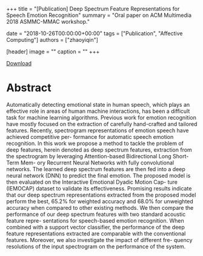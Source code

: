 +++
title = "[Publication] Deep Spectrum Feature Representations for Speech Emotion Recognition"
summary = "Oral paper on ACM Multimedia 2018 ASMMC-MMAC workshop."

date = "2018-10-26T00:00:00+00:00"
tags = ["Publication", "Affective Computing"]
authors = ["zhaoyiqin"]

[header]
image = ""
caption = ""
+++

[Download](https://dl.acm.org/citation.cfm?doid=3267935.3267948)

# Abstract
Automatically detecting emotional state in human speech, which plays an effective role in areas of human machine interactions, has been a difficult task for machine learning algorithms. Previous work for emotion recognition have mostly focused on the extraction of carefully hand-crafted and tailored features. Recently, spectrogram representations of emotion speech have achieved competitive per- formance for automatic speech emotion recognition. In this work we propose a method to tackle the problem of deep features, herein denoted as deep spectrum features, extraction from the spectrogram by leveraging Attention-based Bidirectional Long Short-Term Mem- ory Recurrent Neural Networks with fully convolutional networks. The learned deep spectrum features are then fed into a deep neural network (DNN) to predict the final emotion. The proposed model is then evaluated on the Interactive Emotional Dyadic Motion Cap- ture (IEMOCAP) dataset to validate its effectiveness. Promising results indicate that our deep spectrum representations extracted from the proposed model perform the best, 65.2% for weighted accuracy and 68.0% for unweighted accuracy when compared to other existing methods. We then compare the performance of our deep spectrum features with two standard acoustic feature repre- sentations for speech-based emotion recognition. When combined with a support vector classifier, the performance of the deep feature representations extracted are comparable with the conventional features. Moreover, we also investigate the impact of different fre- quency resolutions of the input spectrogram on the performance of the system.
